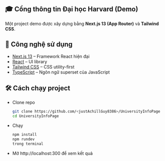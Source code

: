 ## 🎓 Cổng thông tin Đại học Harvard (Demo)

Một project demo được xây dựng bằng **Next.js 13 (App Router)** và **Tailwind CSS**.  


## 🚀 Công nghệ sử dụng
- [Next.js 13](https://nextjs.org/) – Framework React hiện đại
- [React](https://react.dev/) – UI library
- [Tailwind CSS](https://tailwindcss.com/) – CSS utility-first
- [TypeScript](https://www.typescriptlang.org/) – Ngôn ngữ superset của JavaScript


## 🛠 Cách chạy project
- Clone repo
  ```bash
  git clone https://github.com/<justAchillGuy8386>/UniversityInfoPage
  cd UniversityInfoPage
- Chạy
  ```bash
  npm install
  npm rundev
  trong terminal
- Mở http://localhost:300 để xem kết quả
